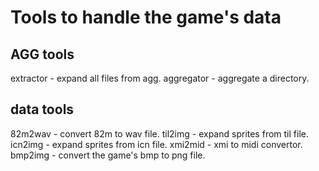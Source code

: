 # Tools to handle the game's data

## AGG tools

extractor   - expand all files from agg.
aggregator  - aggregate a directory.

## data tools

82m2wav     - convert 82m to wav file.
til2img     - expand sprites from til file.
icn2img     - expand sprites from icn file.
xmi2mid     - xmi to midi convertor.
bmp2img     - convert the game's bmp to png file.
